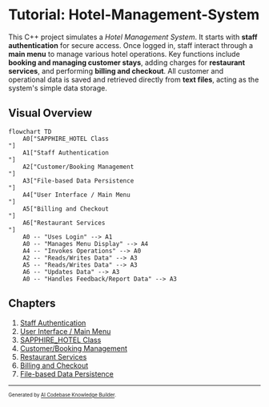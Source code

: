 # Tutorial: Hotel-Management-System

This C++ project simulates a *Hotel Management System*. It starts with
**staff authentication** for secure access. Once logged in, staff interact
through a **main menu** to manage various hotel operations. Key functions
include **booking and managing customer stays**, adding charges for
**restaurant services**, and performing **billing and checkout**. All
customer and operational data is saved and retrieved directly from
**text files**, acting as the system's simple data storage.


## Visual Overview

```mermaid
flowchart TD
    A0["SAPPHIRE_HOTEL Class
"]
    A1["Staff Authentication
"]
    A2["Customer/Booking Management
"]
    A3["File-based Data Persistence
"]
    A4["User Interface / Main Menu
"]
    A5["Billing and Checkout
"]
    A6["Restaurant Services
"]
    A0 -- "Uses Login" --> A1
    A0 -- "Manages Menu Display" --> A4
    A4 -- "Invokes Operations" --> A0
    A2 -- "Reads/Writes Data" --> A3
    A5 -- "Reads/Writes Data" --> A3
    A6 -- "Updates Data" --> A3
    A0 -- "Handles Feedback/Report Data" --> A3
```

## Chapters

1. [Staff Authentication
](01_staff_authentication_.md)
2. [User Interface / Main Menu
](02_user_interface___main_menu_.md)
3. [SAPPHIRE_HOTEL Class
](03_sapphire_hotel_class_.md)
4. [Customer/Booking Management
](04_customer_booking_management_.md)
5. [Restaurant Services
](05_restaurant_services_.md)
6. [Billing and Checkout
](06_billing_and_checkout_.md)
7. [File-based Data Persistence
](07_file_based_data_persistence_.md)

---

<sub><sup>Generated by [AI Codebase Knowledge Builder](https://github.com/The-Pocket/Tutorial-Codebase-Knowledge).</sup></sub>

